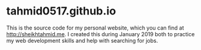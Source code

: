 # tahmid0517.github.io

This is the source code for my personal website, which you can find at http://sheikhtahmid.me. I created this during January 2019 both to practice my web development skills and help with searching for jobs.
